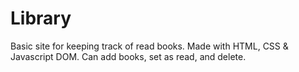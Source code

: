 # Library

Basic site for keeping track of read books. Made with HTML, CSS & Javascript DOM. Can add books, set as read, and delete. 
